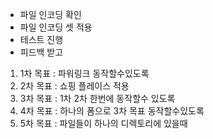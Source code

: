 - 파일 인코딩 확인
- 파일 인코딩 셋 적용
- 테스트 진행
- 피드백 받고

1. 1차 목표 : 파워링크 동작할수있도록 
2. 2차 목표 : 쇼핑 플레이스 적용 
3. 3차 목표 : 1차 2차 한번에 동작할수 있도록
4. 4차 목표 : 하나의 폼으로 3차 목표 동작할수있도록
5. 5차 목표 : 파일들이 하나의 디렉토리에 있을때